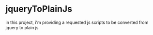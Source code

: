 # jqueryToPlainJs
in this project, i'm providing a requested js scripts to be converted from jquery to plain js
